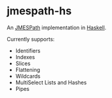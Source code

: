 # jmespath-hs

An [JMESPath](http://jmespath.org) implementation in [Haskell](https://haskell.org).

Currently supports:

* Identifiers
* Indexes
* Slices
* Flattening
* Wildcards
* MultiSelect Lists and Hashes
* Pipes
